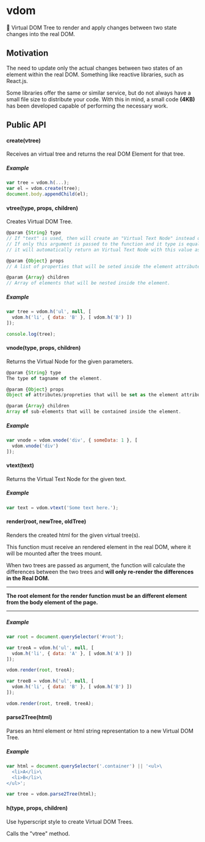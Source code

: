 # vdom

🌲 Virtual DOM Tree to render and apply changes between two state changes into the real DOM.

## Motivation

The need to update only the actual changes between two states of an element within the real DOM. Something like reactive libraries, such as React.js.

Some libraries offer the same or similar service, but do not always have a small file size to distribute your code. With this in mind, a small code <b>(4KB)</b> has been developed capable of performing the necessary work.

## Public API

#### create(vtree)
Receives an virtual tree and returns the real DOM Element for that tree.

##### Example
```javascript
var tree = vdom.h(...);
var el = vdom.create(tree);
document.body.appendChild(el);
```

#### vtree(type, props, children)
Creates Virtual DOM Tree.

```javascript
@param {String} type
// If "text" is used, then will create an "Virtual Text Node" instead of normal Node.
// If only this argument is passed to the function and it type is equals to string, then
// it will automatically return an Virtual Text Node with this value as text.

@param {Object} props
// A list of properties that will be seted inside the element attributes.

@param {Array} children
// Array of elements that will be nested inside the element.
```

##### Example
```javascript
var tree = vdom.h('ul', null, [
  vdom.h('li', { data: 'B' }, [ vdom.h('B') ])
]);

console.log(tree);
```


#### vnode(type, props, children)
Returns the Virtual Node for the given parameters.

```javascript
@param {String} type
The type of tagname of the element.

@param {Object} props
Object of attributes/propreties that will be set as the element attributes.

@param {Array} children
Array of sub-elements that will be contained inside the element.
```

##### Example

```javascript
var vnode = vdom.vnode('div', { someData: 1 }, [
  vdom.vnode('div')
]);
```

#### vtext(text)
Returns the Virtual Text Node for the given text.

##### Example
```javascript
var text = vdom.vtext('Some text here.');
```

#### render(root, newTree, oldTree)
Renders the created html for the given virtual tree(s).

This function must receive an rendered element in the real DOM, where it will be mounted after the trees mount.

When two trees are passed as argument, the function will calculate the differences between the two trees and <b>will only re-render the differences in the Real DOM.</b>

---

<b>The root element for the render function must be an different element from the body element of the page.</b>

---

##### Example

```javascript
var root = document.querySelector('#root');

var treeA = vdom.h('ul', null, [
  vdom.h('li', { data: 'A' }, [ vdom.h('A') ])
]);

vdom.render(root, treeA);

var treeB = vdom.h('ul', null, [
  vdom.h('li', { data: 'B' }, [ vdom.h('B') ])
]);

vdom.render(root, treeB, treeA);
```

#### parse2Tree(html)
Parses an html element or html string representation to a new Virtual DOM Tree.

##### Example

```javascript
var html = document.querySelector('.container') || '<ul>\
  <li>A</li>\
  <li>B</li>\
</ul>';

var tree = vdom.parse2Tree(html);
```

#### h(type, props, children)
Use hyperscript style to create Virtual DOM Trees.

Calls the "vtree" method.
